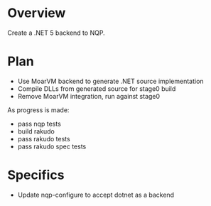 # Overview

Create a .NET 5 backend to NQP.

# Plan

* Use MoarVM backend to generate .NET source implementation
* Compile DLLs from generated source for stage0 build
* Remove MoarVM integration, run against stage0

As progress is made:

* pass nqp tests
* build rakudo
* pass rakudo tests
* pass rakudo spec tests

# Specifics

* Update nqp-configure to accept dotnet as a backend

